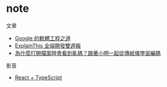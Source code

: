 # note

文章

- [Google 的軟體工程之道](https://johnliutw.medium.com/list/google-4cfac4644843)
- [ExplainThis 全端開發雙週報](https://explainthis.substack.com/)
- [為什麼打開檔案時會看到亂碼？跟著小明一起從傳紙條學習編碼](https://hulitw.medium.com/what-is-encoding-ascii-unicode-utf8-5fe55a98bee0)

影音
- [React + TypeScript](https://www.totaltypescript.com/tutorials/react-with-typescript?fbclid=IwAR0Y9NWm9eRa_WyJQn5lqwricr5Dcm6orVLfDzLoD7t865AEUUKV8tVcZi4)
